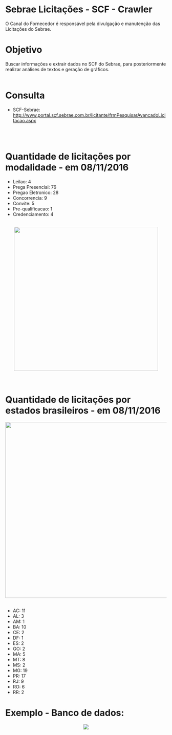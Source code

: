 # Sebrae Licitações - SCF - Crawler
O Canal do Fornecedor é responsável pela divulgação e manutenção das Licitações do Sebrae.

# Objetivo
Buscar informações e extrair dados no SCF do Sebrae, para posteriormente realizar análises de textos e geração de gráficos.
<br>
<br>
# Consulta
* SCF-Sebrae: http://www.portal.scf.sebrae.com.br/licitante/frmPesquisarAvancadoLicitacao.aspx
<br>
<br>

# Quantidade de licitações por modalidade - em 08/11/2016

* Leilao: 4  
* Prega Presencial: 76
* Pregao Eletronico: 28 
* Concorrencia: 9 
* Convite: 5
* Pre-qualificacao: 1
* Credenciamento: 4
<br>
<center><img height="450px" src="https://github.com/jh00nbr/sebrae_licitacoes_crawler/raw/master/graficos/quantidade_licitacao_por_modalidade.png"></img></center><br>
<br>

# Quantidade de licitações por estados brasileiros - em 08/11/2016

<center><img height="550px" src="https://raw.githubusercontent.com/jh00nbr/sebrae_licitacoes_crawler/master/graficos/quantidade_licitacao_por_estado.png"></img></center><br>

* AC: 11
* AL: 3
* AM: 1
* BA: 10
* CE: 2
* DF: 1
* ES: 2
* GO: 2
* MA: 5
* MT: 8
* MS: 2
* MG: 19
* PR: 17
* RJ: 9
* RO: 6
* RR: 2

# Exemplo - Banco de dados:<br>
 <center><img src="https://raw.githubusercontent.com/jh00nbr/sebrae_licitacoes_crawler/master/graficos/db.png"></img></center>

